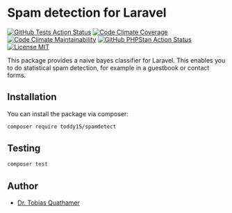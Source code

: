 # Spam detection for Laravel

[![GitHub Tests Action Status](https://img.shields.io/github/actions/workflow/status/toddy15/spamdetect/test.yml?branch=main&label=tests)](https://github.com/toddy15/spamdetect/actions?query=workflow%3Atest+branch%3Amain)
[![Code Climate Coverage](https://img.shields.io/codeclimate/coverage-letter/toddy15/spamdetect)](https://codeclimate.com/github/toddy15/spamdetect)
[![Code Climate Maintainability](https://img.shields.io/codeclimate/maintainability/toddy15/spamdetect)](https://codeclimate.com/github/toddy15/spamdetect)
[![GitHub PHPStan Action Status](https://img.shields.io/github/actions/workflow/status/toddy15/spamdetect/analysis.yml?branch=main&label=PHPStan%20level%209)](https://github.com/toddy15/spamdetect/actions?query=workflow%3Aanalysis+branch%3Amain)
[![License MIT](https://img.shields.io/github/license/toddy15/spamdetect?color=brightgreen)](https://github.com/toddy15/spamdetect/LICENSE.md)

This package provides a naive bayes classifier for Laravel.
This enables you to do statistical spam detection,
for example in a guestbook or contact forms.

## Installation

You can install the package via composer:

```bash
composer require toddy15/spamdetect
```

## Testing

```bash
composer test
```

## Author

- [Dr. Tobias Quathamer](https://github.com/toddy15)
